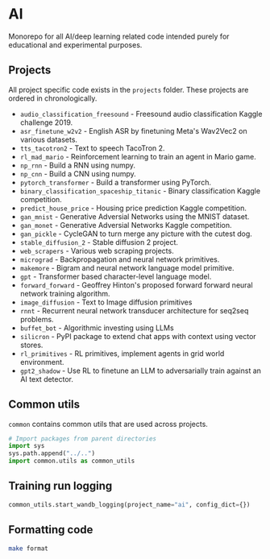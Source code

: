 # AI

Monorepo for all AI/deep learning related code intended purely for educational and experimental purposes.

## Projects

All project specific code exists in the `projects` folder. These projects are ordered in chronologically.
- `audio_classification_freesound` - Freesound audio classification Kaggle challenge 2019.
- `asr_finetune_w2v2` - English ASR by finetuning Meta's Wav2Vec2 on various datasets.
- `tts_tacotron2` - Text to speech TacoTron 2.
- `rl_mad_mario` - Reinforcement learning to train an agent in Mario game.
- `np_rnn` - Build a RNN using numpy.
- `np_cnn` - Build a CNN using numpy.
- `pytorch_transformer` - Build a transformer using PyTorch.
- `binary_classification_spaceship_titanic` - Binary classification Kaggle competition.
- `predict_house_price` - Housing price prediction Kaggle competition.
- `gan_mnist` - Generative Adversial Networks using the MNIST dataset.
- `gan_monet` - Generative Adversial Networks Kaggle competition.
- `gan_pickle` - CycleGAN to turn merge any picture with the cutest dog.
- `stable_diffusion_2` - Stable diffusion 2 project.
- `web_scrapers` - Various web scraping projects.
- `micrograd` - Backpropagation and neural network primitives.
- `makemore` - Bigram and neural network language model primitive.
- `gpt` - Transformer based character-level language model.
- `forward_forward` - Geoffrey Hinton's proposed forward forward neural network training algorithm.
- `image_diffusion` - Text to Image diffusion primitives
- `rnnt` - Recurrent neural network transducer architecture for seq2seq problems.
- `buffet_bot` - Algorithmic investing using LLMs
- `silicron` - PyPI package to extend chat apps with context using vector stores.
- `rl_primitives` - RL primitives, implement agents in grid world environment.
- `gpt2_shadow` - Use RL to finetune an LLM to adversarially train against an AI text detector.

## Common utils

`common` contains common utils that are used across projects.

```python
# Import packages from parent directories
import sys
sys.path.append("../..")
import common.utils as common_utils
```

## Training run logging

```python
common_utils.start_wandb_logging(project_name="ai", config_dict={})
```

## Formatting code

```bash
make format
```